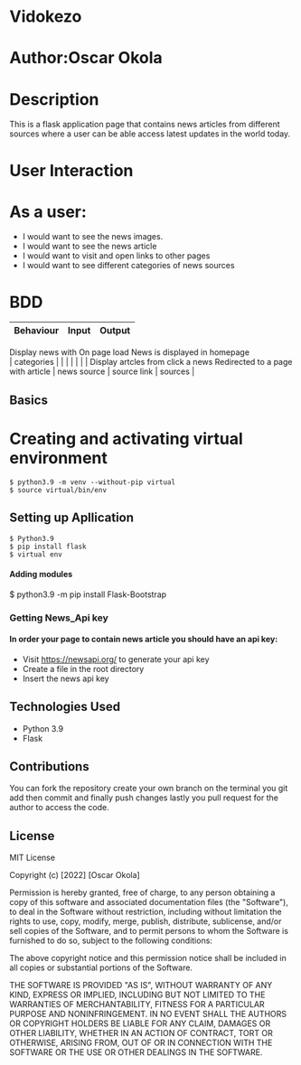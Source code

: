  # Vidokezo
 # Author:Oscar Okola
 # Description
 This is a flask application page that contains news articles from different sources where a user can be able access latest updates in the world today.

 # User Interaction
 # As a user:
   - I would want to see the news images.
   - I would want to see the news article
   - I would want to visit and open links to other pages
   - I would want to see different  categories of news sources

 # BDD
 | Behaviour               |  Input        |   Output                         |
 | :-----------:           |:-----:        | :-------------:                  | 
   Display news with        On page load     News is displayed in homepage    
 |  categories             |               |                                  |
 |                         |               |                                  |
   Display artcles from       click  a news  Redirected to a page with article 
 | news source             |  source link  |   sources                        |

 
 
 ## Basics
 # Creating and activating virtual environment
    $ python3.9 -m venv --without-pip virtual
    $ source virtual/bin/env

 ## Setting up Apllication
    $ Python3.9
    $ pip install flask
    $ virtual env
    
 #### Adding modules
  $ python3.9 -m pip install Flask-Bootstrap
  
  ### Getting News_Api key
  #### In order your page to contain news article you should have an api key:
   - Visit https://newsapi.org/ to generate your api key
   - Create a file in the root directory 
   - Insert the  news api key
    
  ## Technologies Used
   - Python 3.9
   - Flask

 ## Contributions
 You can fork the repository create your own branch on the terminal you git add then commit and finally push changes lastly
 you pull request for the author to access the code.
 
 ## License
 MIT License

Copyright (c) [2022] [Oscar Okola]

Permission is hereby granted, free of charge, to any person obtaining a copy
of this software and associated documentation files (the "Software"), to deal
in the Software without restriction, including without limitation the rights
to use, copy, modify, merge, publish, distribute, sublicense, and/or sell
copies of the Software, and to permit persons to whom the Software is
furnished to do so, subject to the following conditions:

The above copyright notice and this permission notice shall be included in all
copies or substantial portions of the Software.

THE SOFTWARE IS PROVIDED "AS IS", WITHOUT WARRANTY OF ANY KIND, EXPRESS OR
IMPLIED, INCLUDING BUT NOT LIMITED TO THE WARRANTIES OF MERCHANTABILITY,
FITNESS FOR A PARTICULAR PURPOSE AND NONINFRINGEMENT. IN NO EVENT SHALL THE
AUTHORS OR COPYRIGHT HOLDERS BE LIABLE FOR ANY CLAIM, DAMAGES OR OTHER
LIABILITY, WHETHER IN AN ACTION OF CONTRACT, TORT OR OTHERWISE, ARISING FROM,
OUT OF OR IN CONNECTION WITH THE SOFTWARE OR THE USE OR OTHER DEALINGS IN THE
SOFTWARE.
